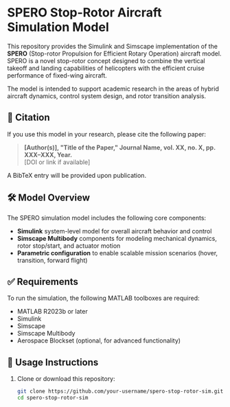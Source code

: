 # SPERO Stop-Rotor Aircraft Simulation Model

This repository provides the Simulink and Simscape implementation of the **SPERO** (Stop-rotor Propulsion for Efficient Rotary Operation) aircraft model. SPERO is a novel stop-rotor concept designed to combine the vertical takeoff and landing capabilities of helicopters with the efficient cruise performance of fixed-wing aircraft.

The model is intended to support academic research in the areas of hybrid aircraft dynamics, control system design, and rotor transition analysis.

## 📖 Citation

If you use this model in your research, please cite the following paper:

> **[Author(s)], "Title of the Paper," Journal Name, vol. XX, no. X, pp. XXX–XXX, Year.**  
> [DOI or link if available]

A BibTeX entry will be provided upon publication.

## 🛠️ Model Overview

The SPERO simulation model includes the following core components:

- **Simulink** system-level model for overall aircraft behavior and control
- **Simscape Multibody** components for modeling mechanical dynamics, rotor stop/start, and actuator motion
- **Parametric configuration** to enable scalable mission scenarios (hover, transition, forward flight)

## ✅ Requirements

To run the simulation, the following MATLAB toolboxes are required:

- MATLAB R2023b or later
- Simulink
- Simscape
- Simscape Multibody
- Aerospace Blockset (optional, for advanced functionality)

## 🚀 Usage Instructions

1. Clone or download this repository:
   ```bash
   git clone https://github.com/your-username/spero-stop-rotor-sim.git
   cd spero-stop-rotor-sim
